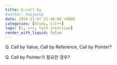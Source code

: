 ```yaml
---
title: Q.call by
#author: Yoojeong
date: 2024-11-07 15:40:00 +0800
categories: [Study, C/C++]
tags: [c, c++, tech interview]
render_with_liquid: false
---
```



Q. Call by Value, Call by Reference, Call by Pointer?  

Q. Call by Pointer가 필요한 경우?  